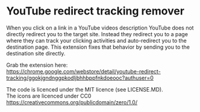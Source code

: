 YouTube redirect tracking remover
===

When you click on a link in a YouTube videos description YouTube does not directly redirect you to the target site.
Instead they redirect you to a page where they can track your clicking activities and auto-redirect you to the destination page.
This extension fixes that behavior by sending you to the destination site directly.

Grab the extension here: https://chrome.google.com/webstore/detail/youtube-redirect-tracking/ggokjgndnggpkodljbhhbppfnkdoeooc?authuser=0

The code is licenced under the MIT licence (see LICENSE.MD).  
The icons are licenced under CC0 https://creativecommons.org/publicdomain/zero/1.0/
